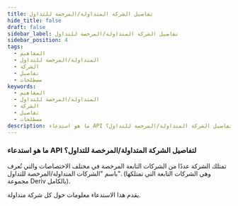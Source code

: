 ```yaml
---
title: تفاصيل الشركة المتداولة/المرخصة للتداول
hide_title: false
draft: false
sidebar_label: تفاصيل الشركة المتداولة/المرخصة للتداول
sidebar_position: 4
tags:
  - المفاهيم
  - المتداولة/المرخصة للتداول
  - الشركة
  - تفاصيل
  - مصطلحات
keywords:
  - المفاهيم
  - المتداولة/المرخصة للتداول
  - الشركة
  - تفاصيل
  - مصطلحات
description: ما هو استدعاء API لتفاصيل الشركة المتداولة/المرخصة للتداول؟
---
```


### ما هو استدعاء API لتفاصيل الشركة المتداولة/المرخصة للتداول؟

تمتلك الشركة عددًا من الشركات التابعة المرخصة في مختلف الاختصاصات والتي تُعرف باسم "الشركات المتداولة/المرخصة للتداول". (وهي الشركات التابعة التي تمتلكها مجموعة Deriv بالكامل).

يقدم هذا الاستدعاء معلومات حول كل شركة متداولة.
